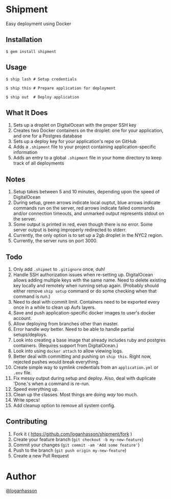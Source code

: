 # Shipment

Easy deployment using Docker

## Installation

    $ gem install shipment

## Usage

    $ ship lash # Setup credentials

    $ ship this # Prepare application for deployment

    $ ship out  # Deploy application

## What It Does

1. Sets up a droplet on DigitalOcean with the proper SSH key
2. Creates two Docker containers on the droplet: one for your
   application, and one for a Postgres database
3. Sets up a deploy key for your application's repo on GitHub
4. Adds a `.shipment` file to your project containing
   application-specific information
5. Adds an entry to a global `.shipment` file in your home directory to
   keep track of all deployments

## Notes

1. Setup takes between 5 and 10 minutes, depending upon the speed of
   DigitalOcean
2. During setup, green arrows indicate local ouptut, blue arrows
   indicate commands run on the server, red arrows indicate failed
commands and/or connection timeouts, and unmarked output represents
stdout on the server.
3. Some output is printed in red, even though there is no error. Some
   server output is being improperly redirected to stderr.
4. Currently, the only option is to set up a 2gb droplet in the NYC2
   region.
5. Currently, the server runs on port 3000.

## Todo

1. Only add `.shipmet` to `.gitignore` once, duh!
2. Handle SSH authorization issues when re-setting up. DigitalOcean
   allows adding multiple keys with the same name. Need to delete
existing key locally and remotely when running setup again. (Probably
should either remove `ship setup` command or do some checking when that
command is run.)
3. Need to deal with commit limit. Containers need to be exported every
   once in a while to clean up Aufs layers.
4. Save and push application-specific docker images to user's docker
   account.
5. Allow deploying from branches other than master.
6. Error handle *way* better. Need to be able to handle partial
   setups/deploys.
7. Look into creating a base image that already includes ruby and
   postgres containers. (Requires support from DigitalOcean.)
8. Look into using `docker attach` to allow viewing logs.
9. Better deal with committing and pushing on `ship this`. Right now,
   rejected pushes would break everything.
10. Create simple way to symlink credentials from an `application.yml` or
   `.env` file.
11. Fix messy output during setup and deploy. Also, deal with duplicate
   'Done.'s when a command is re-run.
12. Speed everything up.
13. Clean up the classes. Most things are doing *way* too much.
14. Write specs!
15. Add cleanup option to remove all system config.

## Contributing

1. Fork it ( https://github.com/loganhasson/shipment/fork )
2. Create your feature branch (`git checkout -b my-new-feature`)
3. Commit your changes (`git commit -am 'Add some feature'`)
4. Push to the branch (`git push origin my-new-feature`)
5. Create a new Pull Request

# Author

[@loganhasson](http://twitter.com/loganhasson)

